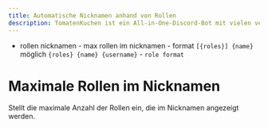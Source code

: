 ```yaml
---
title: Automatische Nicknamen anhand von Rollen
description: TomatenKuchen ist ein All-in-One-Discord-Bot mit vielen verschiedenen Funktionen. Hilft beim Einrichten der rollenbasierten Nicknamen.
---
```


- rollen nicknamen - max rollen im nicknamen - format `[{roles}] {name}` möglich `{roles} {name} {username}` - `role format`

# Maximale Rollen im Nicknamen

Stellt die maximale Anzahl der Rollen ein, die im Nicknamen angezeigt werden.
